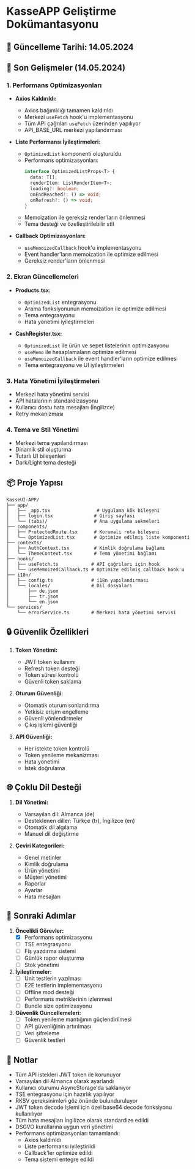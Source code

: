 # KasseAPP Geliştirme Dokümantasyonu

## 📅 Güncelleme Tarihi: 14.05.2024

## 🚀 Son Gelişmeler (14.05.2024)

### 1. Performans Optimizasyonları
- **Axios Kaldırıldı:**
  - Axios bağımlılığı tamamen kaldırıldı
  - Merkezi `useFetch` hook'u implementasyonu
  - Tüm API çağrıları `useFetch` üzerinden yapılıyor
  - API_BASE_URL merkezi yapılandırması

- **Liste Performansı İyileştirmeleri:**
  - `OptimizedList` komponenti oluşturuldu
  - Performans optimizasyonları:
    ```typescript
    interface OptimizedListProps<T> {
      data: T[];
      renderItem: ListRenderItem<T>;
      loading?: boolean;
      onEndReached?: () => void;
      onRefresh?: () => void;
    }
    ```
  - Memoization ile gereksiz render'ların önlenmesi
  - Tema desteği ve özelleştirilebilir stil

- **Callback Optimizasyonları:**
  - `useMemoizedCallback` hook'u implementasyonu
  - Event handler'ların memoization ile optimize edilmesi
  - Gereksiz render'ların önlenmesi

### 2. Ekran Güncellemeleri
- **Products.tsx:**
  - `OptimizedList` entegrasyonu
  - Arama fonksiyonunun memoization ile optimize edilmesi
  - Tema entegrasyonu
  - Hata yönetimi iyileştirmeleri

- **CashRegister.tsx:**
  - `OptimizedList` ile ürün ve sepet listelerinin optimizasyonu
  - `useMemo` ile hesaplamaların optimize edilmesi
  - `useMemoizedCallback` ile event handler'ların optimize edilmesi
  - Tema entegrasyonu ve UI iyileştirmeleri

### 3. Hata Yönetimi İyileştirmeleri
- Merkezi hata yönetimi servisi
- API hatalarının standardizasyonu
- Kullanıcı dostu hata mesajları (İngilizce)
- Retry mekanizması

### 4. Tema ve Stil Yönetimi
- Merkezi tema yapılandırması
- Dinamik stil oluşturma
- Tutarlı UI bileşenleri
- Dark/Light tema desteği

## 📦 Proje Yapısı

```
KasseUI-APP/
├── app/
│   ├── _app.tsx                 # Uygulama kök bileşeni
│   ├── login.tsx               # Giriş sayfası
│   └── (tabs)/                 # Ana uygulama sekmeleri
├── components/
│   ├── ProtectedRoute.tsx      # Korumalı rota bileşeni
│   └── OptimizedList.tsx       # Optimize edilmiş liste komponenti
├── contexts/
│   ├── AuthContext.tsx         # Kimlik doğrulama bağlamı
│   └── ThemeContext.tsx        # Tema yönetimi bağlamı
├── hooks/
│   ├── useFetch.ts            # API çağrıları için hook
│   └── useMemoizedCallback.ts # Optimize edilmiş callback hook'u
├── i18n/
│   ├── config.ts              # i18n yapılandırması
│   └── locales/               # Dil dosyaları
│       ├── de.json
│       ├── tr.json
│       └── en.json
└── services/
    └── errorService.ts        # Merkezi hata yönetimi servisi
```

## 🔒 Güvenlik Özellikleri

1. **Token Yönetimi:**
   - JWT token kullanımı
   - Refresh token desteği
   - Token süresi kontrolü
   - Güvenli token saklama

2. **Oturum Güvenliği:**
   - Otomatik oturum sonlandırma
   - Yetkisiz erişim engelleme
   - Güvenli yönlendirmeler
   - Çıkış işlemi güvenliği

3. **API Güvenliği:**
   - Her istekte token kontrolü
   - Token yenileme mekanizması
   - Hata yönetimi
   - İstek doğrulama

## 🌐 Çoklu Dil Desteği

1. **Dil Yönetimi:**
   - Varsayılan dil: Almanca (de)
   - Desteklenen diller: Türkçe (tr), İngilizce (en)
   - Otomatik dil algılama
   - Manuel dil değiştirme

2. **Çeviri Kategorileri:**
   - Genel metinler
   - Kimlik doğrulama
   - Ürün yönetimi
   - Müşteri yönetimi
   - Raporlar
   - Ayarlar
   - Hata mesajları

## 🔄 Sonraki Adımlar

1. **Öncelikli Görevler:**
   - [x] Performans optimizasyonu
   - [ ] TSE entegrasyonu
   - [ ] Fiş yazdırma sistemi
   - [ ] Günlük rapor oluşturma
   - [ ] Stok yönetimi

2. **İyileştirmeler:**
   - [ ] Unit testlerin yazılması
   - [ ] E2E testlerin implementasyonu
   - [ ] Offline mod desteği
   - [ ] Performans metriklerinin izlenmesi
   - [ ] Bundle size optimizasyonu

3. **Güvenlik Güncellemeleri:**
   - [ ] Token yenileme mantığının güçlendirilmesi
   - [ ] API güvenliğinin artırılması
   - [ ] Veri şifreleme
   - [ ] Güvenlik testleri

## 📝 Notlar

- Tüm API istekleri JWT token ile korunuyor
- Varsayılan dil Almanca olarak ayarlandı
- Kullanıcı oturumu AsyncStorage'da saklanıyor
- TSE entegrasyonu için hazırlık yapılıyor
- RKSV gereksinimleri göz önünde bulunduruluyor
- JWT token decode işlemi için özel base64 decode fonksiyonu kullanılıyor
- Tüm hata mesajları İngilizce olarak standardize edildi
- DSGVO kurallarına uygun veri yönetimi
- Performans optimizasyonları tamamlandı:
  - Axios kaldırıldı
  - Liste performansı iyileştirildi
  - Callback'ler optimize edildi
  - Tema sistemi entegre edildi 